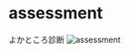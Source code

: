 # assessment
よかところ診断
![assessment](https://user-images.githubusercontent.com/67646107/91053153-63447800-e65d-11ea-93bf-384f8799db48.gif)

